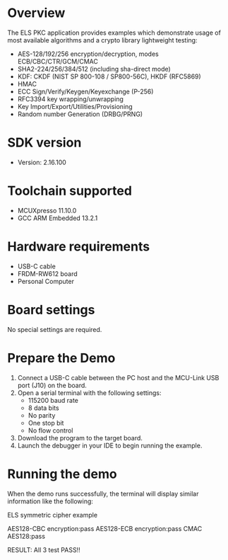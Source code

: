 Overview
========
The ELS PKC application provides examples which demonstrate usage of most available algorithms and a crypto library lightweight testing:
- AES-128/192/256 encryption/decryption, modes ECB/CBC/CTR/GCM/CMAC
- SHA2-224/256/384/512 (including sha-direct mode)
- KDF: CKDF (NIST SP 800-108 / SP800-56C), HKDF (RFC5869)
- HMAC
- ECC Sign/Verify/Keygen/Keyexchange (P-256)
- RFC3394 key wrapping/unwrapping
- Key Import/Export/Utilities/Provisioning
- Random number Generation (DRBG/PRNG)

SDK version
===========
- Version: 2.16.100

Toolchain supported
===================
- MCUXpresso  11.10.0
- GCC ARM Embedded  13.2.1

Hardware requirements
=====================
- USB-C cable
- FRDM-RW612 board
- Personal Computer

Board settings
==============
No special settings are required.

Prepare the Demo
================
1.  Connect a USB-C cable between the PC host and the MCU-Link USB port (J10) on the board.
2.  Open a serial terminal with the following settings:
    - 115200 baud rate
    - 8 data bits
    - No parity
    - One stop bit
    - No flow control
3.  Download the program to the target board.
4.  Launch the debugger in your IDE to begin running the example.

Running the demo
================
When the demo runs successfully, the terminal will display similar information like the following:

ELS symmetric cipher example

AES128-CBC encryption:pass 
AES128-ECB encryption:pass 
CMAC AES128:pass 

RESULT: All 3 test PASS!!

